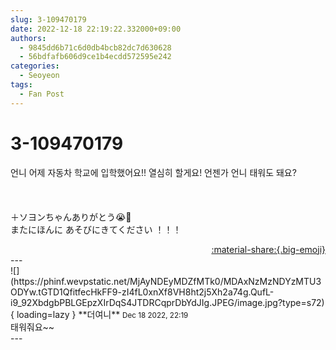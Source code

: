```yaml
---
slug: 3-109470179
date: 2022-12-18 22:19:22.332000+09:00
authors:
  - 9845dd6b71c6d0db4bcb82dc7d630628
  - 56bdfafb606d9ce1b4ecdd572595e242
categories:
  - Seoyeon
tags:
  - Fan Post
---
```


# 3-109470179

<div class="post-container" markdown="1">
<div class="content-container md-sidebar__scrollwrap" markdown="1">

언니 어제 자동차 학교에 입학했어요!! 열심히 할게요! 언젠가 언니 태워도 돼요?<br><br><br><br>＋ソヨンちゃんありがとう😭💖  <br>   またにほんに あそびにきてください ！！！

</div>
</div>

<div style="text-align: right;" markdown="1">
<a href="https://weverse.io/fromis9/fanpost/3-109470179" style="text-align: right;">:material-share:{.big-emoji}</a>
</div>
---

<div class="comments-container md-sidebar__scrollwrap" markdown="1">
<div class="comment" markdown="1">
<div class='id-container' markdown="1">
![](https://phinf.wevpstatic.net/MjAyNDEyMDZfMTk0/MDAxNzMzNDYzMTU3ODYw.tGTD1QfitfecHkFF9-zI4fL0xnXf8VH8ht2j5Xh2a74g.QufL-i9_92XbdgbPBLGEpzXIrDqS4JTDRCqprDbYdJIg.JPEG/image.jpg?type=s72){ loading=lazy }
**<span class="artist">더여니</span>** <small>Dec 18 2022, 22:19</small><br>
</div>
<div class='comment-body' markdown="1">
태워줘요~~
</div>
</div>
</div>
---
